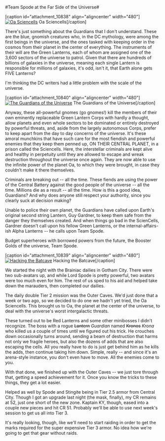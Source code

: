 #Team Spode at the Far Side of the Universe#

[caption id="attachment\_10838" align="aligncenter" width="480"][![Oa Sciencells](http://westkarana.com/wp-content/uploads/2013/04/MADV113_DESIGNERDATA-PC-28-22.57.020-480x342.jpg)](http://westkarana.com/wp-content/uploads/2013/04/MADV113_DESIGNERDATA-PC-28-22.57.020.jpg) Oa Sciencells[/caption]

There's just something about the Guardians that I don't understand. These are the blue, gnomish creatures who, in the DC mythology, were among the first beings in the universe, and the ones tasked with keeping order in the cosmos from their planet in the center of everything. The instruments of their will are the Green Lanterns, each of whom are assigned one of the 3,600 sectors of the universe to patrol. Given that there are hundreds of billions of galaxies in the universe, meaning each single Lantern is responsible for millions of galaxies, it's odd, isn't it, that Earth alone gets FIVE Lanterns?

I'm thinking the DC writers had a little problem with the scale of the universe.

[caption id="attachment\_10840" align="aligncenter" width="480"][![The Guardians of the Universe](http://westkarana.com/wp-content/uploads/2013/04/Space_Sectors_01-480x364.jpg)](http://westkarana.com/wp-content/uploads/2013/04/Space_Sectors_01.jpg) The Guardians of the Universe[/caption]

Anyway, these all-powerful gnomes (go gnomes!) kill the members of their own eminently replaceable Green Lantern Corps with hardly a thought, allow planets and even whole sectors to be dominated or entirely destroyed by powerful threats, and, aside from the largely autonomous Corps, prefer to keep apart from the day to day concerns of the universe. It's these amoral munchkins that have such care for the most fiendish and powerful enemies that they keep them penned up, ON THEIR CENTRAL PLANET, in a prison called the Sciencells. Here, the interstellar criminals are kept alive and healthy in perpetuity until they are allowed to escape and wreak destruction throughout the universe once again. They are now able to use the infinite power of the planet Oa, to which they were brought, in case they couldn't make it there themselves.

Criminals are breaking out -- all the time. These fiends are using the power of the Central Battery against the good people of the universe -- all the time. Millions die as a result -- all the time. How is this a good idea, Guardians? And why does anyone still respect your authority, since you clearly suck at decision making?

Unable to police their own planet, the Guardians have called upon Earth's original second string Lantern, Guy Gardner, to keep them safe from the danger they themselves created. And when things go bad in the ScienCells, Gardner doesn't call upon his fellow Green Lanterns, or the internal-affairs-ish Alpha Lanterns -- he calls upon Team Spode.

Budget superheroes with borrowed powers from the future, the Booster Golds of the universe, Team Spode.

[caption id="attachment\_10839" align="aligncenter" width="480"][![Hacking the Batcave](http://westkarana.com/wp-content/uploads/2013/04/INTCHARLIGHTRIG_NEUT-PC-14-23.06.490-480x342.jpg)](http://westkarana.com/wp-content/uploads/2013/04/INTCHARLIGHTRIG_NEUT-PC-14-23.06.490.jpg) Hacking the Batcave[/caption]

We started the night with the Brainiac dailies in Gotham City. There were two sub-avatars up, and while Lord Spode is pretty powerful, two avatars were too much even for him. The rest of us sped to his aid and helped take down the marauders, then completed our dailies.

The daily double Tier 2 mission was the Outer Caves. We'd just done that a week or two ago, so we decided to do one we hadn't yet tried, the Oa Sciencells. This brought us to Oa, the planet at the center of the universe, to deal with the universe's worst intergalactic threats.

These turned out to be Red Lanterns and some other minibosses I didn't recognize. The boss with a rogue ~~Lantern~~ *Guardian* named ~~Kronos~~ *Krona* who killed us a couple of times until we figured out his trick. He crouches down occasionally turns around, sending a beam of destruction that harms not only we fragile heroes, but also the dozens of adds that are also escaping the cells. All you really have to do is just get behind him as he kills the adds, then continue taking him down. Simple, really -- and since it's an arena-style instance, you don't even have to move. All the enemies come to you.

With that done, we finished up with the Outer Caves -- we just tore through that, getting a speed achievement for it. Once you know the tricks to these things, they get a lot easier.

Helped as well by Spode and Stingite being in Tier 2.5 armor from Central City. Though I got an upgrade last night (the mask, finally), my CR remains at 52, just one short of the new zone. Kaptain KY, though, eased into a couple new pieces and hit CR 51. Probably we'll be able to use next week's session to get us all into Tier 3.

It's really looking, though, like we'll need to start raiding in order to get the marks required for the super expensive Tier 3 armor. No idea how we're going to get that gear without raids.
